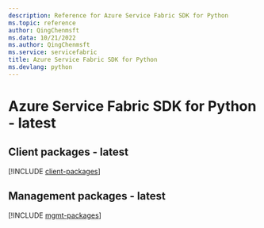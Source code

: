 ```yaml
---
description: Reference for Azure Service Fabric SDK for Python
ms.topic: reference
author: QingChenmsft
ms.data: 10/21/2022
ms.author: QingChenmsft
ms.service: servicefabric
title: Azure Service Fabric SDK for Python
ms.devlang: python
---
```

# Azure Service Fabric SDK for Python - latest

## Client packages - latest
[!INCLUDE [client-packages](service-fabric-client-index.md)]
## Management packages - latest
[!INCLUDE [mgmt-packages](service-fabric-mgmt-index.md)]